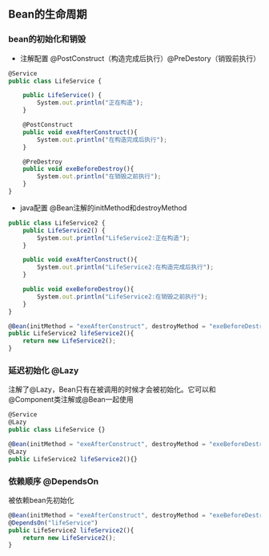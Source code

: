 ## Bean的生命周期

### bean的初始化和销毁

- 注解配置 @PostConstruct（构造完成后执行）@PreDestory（销毁前执行）
```js
@Service
public class LifeService {

    public LifeService() {
        System.out.println("正在构造");
    }

    @PostConstruct
    public void exeAfterConstruct(){
        System.out.println("在构造完成后执行");
    }

    @PreDestroy
    public void exeBeforeDestroy(){
        System.out.println("在销毁之前执行");
    }
}
```
- java配置 @Bean注解的initMethod和destroyMethod
```js
public class LifeService2 {
    public LifeService2() {
        System.out.println("LifeService2:正在构造");
    }

    public void exeAfterConstruct(){
        System.out.println("LifeService2:在构造完成后执行");
    }

    public void exeBeforeDestroy(){
        System.out.println("LifeService2:在销毁之前执行");
    }
}

@Bean(initMethod = "exeAfterConstruct", destroyMethod = "exeBeforeDestroy")
public LifeService2 lifeService2(){
    return new LifeService2();
}
```
### 延迟初始化 @Lazy

注解了@Lazy，Bean只有在被调用的时候才会被初始化。它可以和@Component类注解或@Bean一起使用

```js
@Service
@Lazy
public class LifeService {}

@Bean(initMethod = "exeAfterConstruct", destroyMethod = "exeBeforeDestroy")
@Lazy
public LifeService2 lifeService2(){}
```

### 依赖顺序 @DependsOn

被依赖bean先初始化

```js
@Bean(initMethod = "exeAfterConstruct", destroyMethod = "exeBeforeDestroy")
@DependsOn("lifeService")
public LifeService2 lifeService2(){
	return new LifeService2();
}
```


